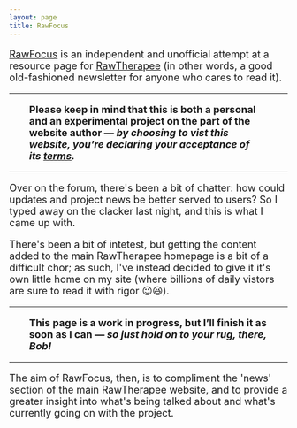 ```yaml
---
layout: page
title: RawFocus
---
```


<font size="4">

<a href="https://martbetz.github.io/WIP/rawfocus.html">RawFocus</a> is an independent and unofficial attempt at a resource page for <a href="https://rawtherapee.com">RawTherapee</a> (in other words, a good old-fashioned newsletter for anyone who cares to read it). 

<p><hr><span style="display:block; margin-left:2em; margin-right:2em">
<b>Please keep in mind that this is both a personal and an experimental project on the part of the website author — <i>by choosing to vist this website, you’re declaring your acceptance of its <a href="https://martbetz.github.io/terms-and-conditions.html#terms">terms</a>.</i></b>
</span><hr></p>

<p>
Over on the forum, there's been a bit of chatter: how could updates and project news be better served to users? So I typed away on the clacker last night, and this is what I came up with.
</p>

<p>
There's been a bit of intetest, but getting the content added to the main RawTherapee homepage is a bit of a difficult chor; as such, I've instead decided to give it it's own little home on my site (where billions of daily vistors are sure to read it with rigor 😉😆).
</p>

<hr><p><span style="display:block; margin-left:2em; margin-right:2em">
<b>This page is a work in progress, but I’ll finish it  as soon as I can — <i>so just hold on to your rug, there, Bob!</i></b>
</span><hr></p>

The aim of RawFocus, then, is to compliment the 'news' section of the main RawTherapee website, and to provide a greater insight into what's being talked about and what's currently going on with the project. 

</font>


<!--

### RawTherapee? What's that? ###

[RawTherapee](https://rawtherapee.com) is a powerful image-processing tool that's free and open source.

-->
